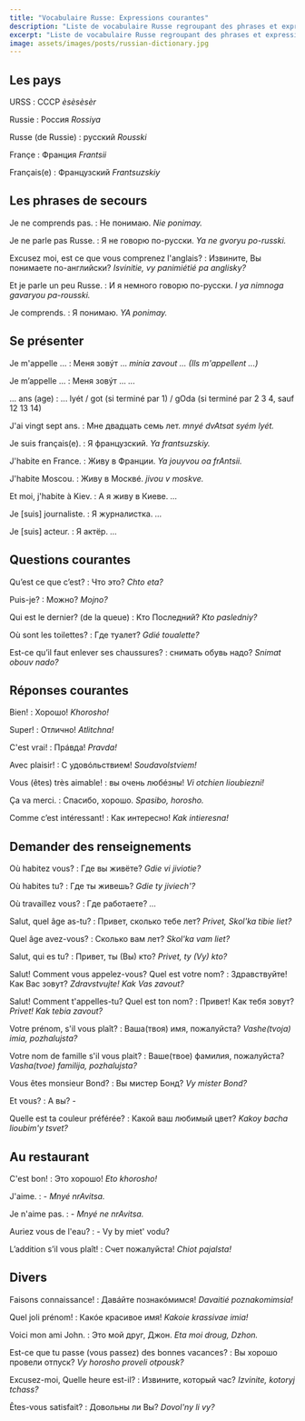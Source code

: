 ```yaml
---
title: "Vocabulaire Russe: Expressions courantes"
description: "Liste de vocabulaire Russe regroupant des phrases et expressions courantes en phonétique."
excerpt: "Liste de vocabulaire Russe regroupant des phrases et expressions courantes en phonétique."
image: assets/images/posts/russian-dictionary.jpg
---
```

## Les pays

URSS
: СССР
*èsèsèsèr*

Russie
: Россия
*Rossiya*

Russe (de Russie)
: русский
*Rousski*

Françe
: Франция
*Frantsii*

Français(e)
: Французский
*Frantsuzskiy*


## Les phrases de secours

Je ne comprends pas.
: Не понимаю.
*Nie ponimay.*

Je ne parle pas Russe.
: Я не говорю по-русски.
*Ya ne gvoryu po-russki.*

Excusez moi, est ce que vous comprenez l'anglais?
: Извините, Вы понимаете по-английски?
*Isvinitie, vy panimiétié pa anglisky?*

Et je parle un peu Russe.
: И я немного говорю по-русски.
*I ya nimnoga gavaryou pa-rousski.*

Je comprends.
: Я понимаю.
*YA ponimay.*


## Se présenter

Je m'appelle ...
: Меня зoвýт ...
*minia zavout ... (Ils m'appellent ...)*

Je m’appelle ...
: Меня зoвýт ...
*...*

... ans (age)
: ... lyét / got (si terminé par 1) / gOda (si terminé par 2 3 4, sauf 12 13 14)

J'ai vingt sept ans.
: Мне двадцать семь лет.
*mnyé dvAtsat syém lyét.*

Je suis français(e).
: Я французский.
*Ya frantsuzskiy.*

J'habite en France.
: Живу в Франции.
*Ya jouyvou oa frAntsii.*

J'habite Moscou.
: Живу в Москвé.
*jivou v moskve.*

Et moi, j'habite à Kiev.
: А я живу в Киеве.
*...*

Je [suis] journaliste.
: Я журналистка.
*...*

Je [suis] acteur.
: Я актëр.
*...*


## Questions courantes

Qu’est ce que c’est?
: Что это?
*Chto eta?*

Puis-je?
: Mожно?
*Mojno?*

Qui est le dernier? (de la queue)
: Kто Последний?
*Kto pasledniy?*

Où sont les toilettes?
: Где туалет?
*Gdié toualette?*

Est-ce qu’il faut enlever ses chaussures?
: cнимать обувь надо?
*Snimat obouv nado?*


## Réponses courantes

Bien!
: Хорошо!
*Khorosho!*

Super!
: Отлично!
*Atlitchna!*

С'est vrai!
: Прáвда!
*Pravda!*

Avec plaisir!
: C удoвóльcтвиeм!
*Soudavolstviem!*

Vous (êtes) très aimable!
: вы очень любéзны!
*Vi otchien lioubiezni!*

Ça va merci.
: Спасибо, хорошо.
*Spasibo, horosho.*

Comme c’est intéressant!
: Как интересно!
*Kak intieresna!*


## Demander des renseignements

Où habitez vous?
: Где вы живëте?
*Gdie vi jiviotie?*

Où habites tu?
: Где ты живешь?
*Gdie ty jiviech'?*

Où travaillez vous?
: Где работаете?
*...*

Salut, quel âge as-tu?
: Привет, сколько тебe лeт?
*Privet, Skol'ka tibie liet?*

Quel âge avez-vous?
: Сколько вaм лeт?
*Skol'ka vam liet?*

Salut, qui es tu?
: Привет, ты (Вы) кто?
*Privet, ty (Vy) kto?*

Salut! Comment vous appelez-vous? Quel est votre nom?
: Здравствуйте! Как Вас зовут?
*Zdravstvujte! Kak Vas zavout?*

Salut! Comment t'appelles-tu? Quel est ton nom?
: Привет! Как тебя зовут?
*Privet! Kak tebia zavout?*

Votre prénom, s'il vous plaît?
: Ваша(твоя) имя, пожалуйста?
*Vashe(tvoja) imia, pozhalujsta?*

Votre nom de famille s'il vous plait?
: Ваше(твое) фамилия, пожалуйста?
*Vasha(tvoe) familija, pozhalujsta?*

Vous êtes monsieur Bond?
: Вы мистер Бонд?
*Vy mister Bond?*

Et vous?
: А вы?
*-*

Quelle est ta couleur préférée?
: Какой ваш любимый цвет?
*Kakoy bacha lioubim'y tsvet?*


## Au restaurant

C'est bon!
: Это хорошо!
*Eto khorosho!*

J'aime.
: -
*Mnyé nrAvitsa.*

Je n'aime pas.
: -
*Mnyé ne nrAvitsa.*

Auriez vous de l'eau?
: -
Vy by miet' vodu?

L’addition s’il vous plaît!
: Счет пожалуйста!
*Chiot pajalsta!*


## Divers

Faisons connaissance!
: Дaвáйтe пoзнaкóмимcя!
*Davaitié poznakomimsia!*

Quel joli prénom!
: Какóе красивое имя!
*Kakoie krassivae imia!*

Voici mon ami John.
: Это мой друг, Джон.
*Eta moi droug, Dzhon.*

Est-ce que tu passe (vous passez) des bonnes vacances?
: Вы хорошо провели отпуск?
*Vy horosho proveli otpousk?*

Excusez-moi, Quelle heure est-il?
: Извините, который час?
*Izvinite, kotoryj tchass?*

Êtes-vous satisfait?
: Довольны ли Вы?
*Dovol'ny li vy?*
